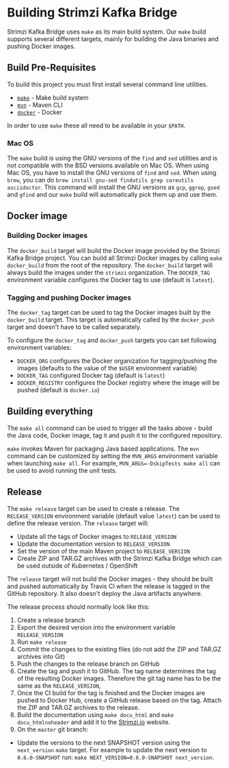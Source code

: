 # Building Strimzi Kafka Bridge

Strimzi Kafka Bridge uses `make` as its main build system. 
Our `make` build supports several different targets, mainly for building the Java binaries and pushing Docker images.

## Build Pre-Requisites

To build this project you must first install several command line utilities.

- [`make`](https://www.gnu.org/software/make/) - Make build system
- [`mvn`](https://maven.apache.org/index.html) - Maven CLI
- [`docker`](https://www.docker.com/) - Docker

In order to use `make` these all need to be available in your `$PATH`.

### Mac OS

The `make` build is using the GNU versions of the `find` and `sed` utilities and is not compatible with the BSD versions available on Mac OS. 
When using Mac OS, you have to install the GNU versions of `find` and `sed`.
When using `brew`, you can do `brew install gnu-sed findutils grep coreutils asciidoctor`.
This command will install the GNU versions as `gcp`, `ggrep`, `gsed` and `gfind` and our `make` build will automatically pick them up and use them.

## Docker image

### Building Docker images

The `docker_build` target will build the Docker image provided by the Strimzi Kafka Bridge project.
You can build all Strimzi Docker images by calling `make docker_build` from the root of the repository.
The `docker_build` target will always build the images under the `strimzi` organization. 
The `DOCKER_TAG` environment variable configures the Docker tag to use (default is `latest`).

### Tagging and pushing Docker images

The `docker_tag` target can be used to tag the Docker images built by the `docker_build` target. 
This target is automatically called by the `docker_push` target and doesn't have to be called separately. 

To configure the `docker_tag` and `docker_push` targets you can set following environment variables:
* `DOCKER_ORG` configures the Docker organization for tagging/pushing the images (defaults to the value of the `$USER` environment variable)
* `DOCKER_TAG` configured Docker tag (default is `latest`)
* `DOCKER_REGISTRY` configures the Docker registry where the image will be pushed (default is `docker.io`)

## Building everything

The `make all` command can be used to trigger all the tasks above - build the Java code, Docker image, tag it and push it to the configured repository.

`make` invokes Maven for packaging Java based applications. 
The `mvn` command can be customized by setting the `MVN_ARGS` environment variable when launching `make all`. 
For example, `MVN_ARGS=-DskipTests make all` can be used to avoid running the unit tests.

## Release

The `make release` target can be used to create a release. 
The `RELEASE_VERSION` environment variable (default value `latest`) can be used to define the release version. 
The `release` target will:
* Update all the tags of Docker images to `RELEASE_VERSION`
* Update the documentation version to `RELEASE_VERSION`
* Set the version of the main Maven project to `RELEASE_VERSION` 
* Create ZIP and TAR.GZ archives with the Strimzi Kafka Bridge which can be used outside of Kubernetes / OpenShift
 
The `release` target will not build the Docker images - they should be built and pushed automatically by Travis CI when the release is tagged in the GitHub repository. 
It also doesn't deploy the Java artifacts anywhere. 

The release process should normally look like this:
1. Create a release branch
2. Export the desired version into the environment variable `RELEASE_VERSION`
3. Run `make release`
4. Commit the changes to the existing files (do not add the ZIP and TAR.GZ archives into Git)
5. Push the changes to the release branch on GitHub
6. Create the tag and push it to GitHub. 
The tag name determines the tag of the resulting Docker images. 
Therefore the git tag name has to be the same as the `RELEASE_VERSION`,
7. Once the CI build for the tag is finished and the Docker images are pushed to Docker Hub, create a GitHub release based on the tag. 
Attach the ZIP and TAR.GZ archives to the release.
8. Build the documentation using `make docu_html` and `make docu_htmlnoheader` and add it to the [Strimzi.io](https://strimzi.io) website.
8. On the `master` git branch:
  * Update the versions to the next SNAPSHOT version using the `next_version` `make` target. 
  For example to update the next version to `0.6.0-SNAPSHOT` run: `make NEXT_VERSION=0.6.0-SNAPSHOT next_version`.
